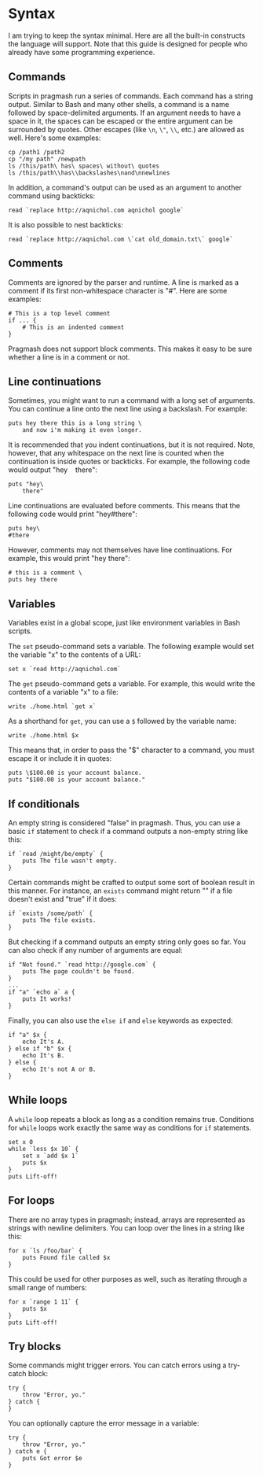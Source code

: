 # Syntax

I am trying to keep the syntax minimal. Here are all the built-in constructs the language will support. Note that this guide is designed for people who already have some programming experience.

## Commands

Scripts in pragmash run a series of commands. Each command has a string output. Similar to Bash and many other shells, a command is a name followed by space-delimited arguments. If an argument needs to have a space in it, the spaces can be escaped or the entire argument can be surrounded by quotes. Other escapes (like `\n`, `\"`, `\\`, etc.) are allowed as well. Here's some examples:

    cp /path1 /path2
    cp "/my path" /newpath
    ls /this/path\ has\ spaces\ without\ quotes
    ls /this/path\\has\\backslashes\nand\nnewlines

In addition, a command's output can be used as an argument to another command using backticks:

    read `replace http://aqnichol.com aqnichol google`

It is also possible to nest backticks:

    read `replace http://aqnichol.com \`cat old_domain.txt\` google`

## Comments

Comments are ignored by the parser and runtime. A line is marked as a comment if its first non-whitespace character is "#". Here are some examples:

    # This is a top level comment
    if ... {
        # This is an indented comment
    }

Pragmash does not support block comments. This makes it easy to be sure whether a line is in a comment or not.

## Line continuations

Sometimes, you might want to run a command with a long set of arguments. You can continue a line onto the next line using a backslash. For example:

    puts hey there this is a long string \
        and now i'm making it even longer.

It is recommended that you indent continuations, but it is not required. Note, however, that any whitespace on the next line is counted when the continuation is inside quotes or backticks. For example, the following code would output "hey&nbsp;&nbsp;&nbsp;&nbsp;there":

    puts "hey\
        there"

Line continuations are evaluated before comments. This means that the following code would print "hey#there":

    puts hey\
    #there

However, comments may not themselves have line continuations. For example, this would print "hey there":

    # this is a comment \
    puts hey there

## Variables

Variables exist in a global scope, just like environment variables in Bash scripts.

The `set` pseudo-command sets a variable. The following example would set the variable "x" to the contents of a URL:

    set x `read http://aqnichol.com`

The `get` pseudo-command gets a variable. For example, this would write the contents of a variable "x" to a file:

    write ./home.html `get x`

As a shorthand for `get`, you can use a `$` followed by the variable name:

    write ./home.html $x

This means that, in order to pass the "$" character to a command, you must escape it or include it in quotes:

    puts \$100.00 is your account balance.
    puts "$100.00 is your account balance."

## If conditionals

An empty string is considered "false" in pragmash. Thus, you can use a basic `if` statement to check if a command outputs a non-empty string like this:

    if `read /might/be/empty` {
        puts The file wasn't empty.
    }

Certain commands might be crafted to output some sort of boolean result in this manner. For instance, an `exists` command might return "" if a file doesn't exist and "true" if it does:

    if `exists /some/path` {
        puts The file exists.
    }

But checking if a command outputs an empty string only goes so far. You can also check if any number of arguments are equal:

    if "Not found." `read http://google.com` {
        puts The page couldn't be found.
    }
    ...
    if "a" `echo a` a {
        puts It works!
    }

Finally, you can also use the `else if` and `else` keywords as expected:

    if "a" $x {
        echo It's A.
    } else if "b" $x {
        echo It's B.
    } else {
        echo It's not A or B.
    }

## While loops

A `while` loop repeats a block as long as a condition remains true. Conditions for `while` loops work exactly the same way as conditions for `if` statements.

    set x 0
    while `less $x 10` {
        set x `add $x 1`
        puts $x
    }
    puts Lift-off!

## For loops

There are no array types in pragmash; instead, arrays are represented as strings with newline delimiters. You can loop over the lines in a string like this:

    for x `ls /foo/bar` {
        puts Found file called $x
    }

This could be used for other purposes as well, such as iterating through a small range of numbers:

    for x `range 1 11` {
        puts $x
    }
    puts Lift-off!

## Try blocks

Some commands might trigger errors. You can catch errors using a try-catch block:

    try {
        throw "Error, yo."
    } catch {
    }

You can optionally capture the error message in a variable:

    try {
        throw "Error, yo."
    } catch e {
        puts Got error $e
    }
